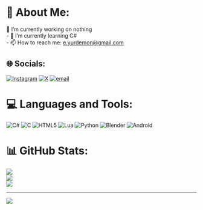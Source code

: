 # 💫 About Me:
🔭 I’m currently working on nothing<br>- 🌱 I’m currently learning C#<br>- 📫 How to reach me: e.yurdemon@gmail.com


## 🌐 Socials:
[![Instagram](https://img.shields.io/badge/Instagram-%23E4405F.svg?logo=Instagram&logoColor=white)](https://instagram.com/akifemre.258) [![X](https://img.shields.io/badge/X-black.svg?logo=X&logoColor=white)](https://x.com/Yurdemon) [![email](https://img.shields.io/badge/Email-D14836?logo=gmail&logoColor=white)](mailto:e.yurdemon@gmail.com) 

# 💻 Languages and Tools:
![C#](https://img.shields.io/badge/c%23-%23239120.svg?style=for-the-badge&logo=csharp&logoColor=white) ![C](https://img.shields.io/badge/c-%2300599C.svg?style=for-the-badge&logo=c&logoColor=white) ![HTML5](https://img.shields.io/badge/html5-%23E34F26.svg?style=for-the-badge&logo=html5&logoColor=white) ![Lua](https://img.shields.io/badge/lua-%232C2D72.svg?style=for-the-badge&logo=lua&logoColor=white) ![Python](https://img.shields.io/badge/python-3670A0?style=for-the-badge&logo=python&logoColor=ffdd54) ![Blender](https://img.shields.io/badge/blender-%23F5792A.svg?style=for-the-badge&logo=blender&logoColor=white) ![Android](https://img.shields.io/badge/-Android-3DDC84?style=for-the-badge&logo=android&logoColor=white)
# 📊 GitHub Stats:
![](https://github-readme-stats.vercel.app/api?username=Yurdemon&theme=gotham&hide_border=false&include_all_commits=true&count_private=false)<br/>
![](https://nirzak-streak-stats.vercel.app/?user=Yurdemon&theme=gotham&hide_border=false)<br/>
![](https://github-readme-stats.vercel.app/api/top-langs/?username=Yurdemon&theme=gotham&hide_border=false&include_all_commits=true&count_private=false&layout=compact)

---
[![](https://visitcount.itsvg.in/api?id=Yurdemon&icon=0&color=0)](https://visitcount.itsvg.in)

<!-- Proudly created with GPRM ( https://gprm.itsvg.in ) -->
